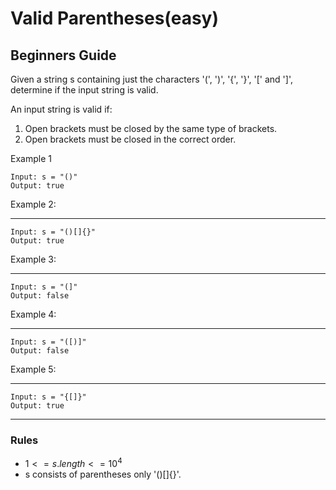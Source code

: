 # Valid Parentheses(easy)

## Beginners Guide

Given a string s containing just the characters '(', ')', '{', '}', '[' and ']', determine if the input string is valid.

An input string is valid if:

1. Open brackets must be closed by the same type of brackets.
2. Open brackets must be closed in the correct order.

Example 1

```go=
Input: s = "()"
Output: true
```

Example 2:

---

```go=
Input: s = "()[]{}"
Output: true
```

Example 3:

---

```go=
Input: s = "(]"
Output: false
```

Example 4:

---

```go=
Input: s = "([)]"
Output: false
```

Example 5:

---

```go=
Input: s = "{[]}"
Output: true
```

---

### Rules

* $1 <= s.length <= 10^4$
* s consists of parentheses only '()[]{}'.
